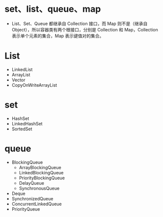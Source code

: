 # set、list、queue、map
* List、Set、Queue 都继承自 Collection 接口，而 Map 则不是（继承自 Object），所以容器类有两个根接口，分别是 Collection 和 Map，Collection 表示单个元素的集合，Map 表示键值对的集合。  
  
# List

* LinkedList
* ArrayList
* Vector
* CopyOnWriteArrayList

# set  

* HashSet
* LinkedHashSet
* SortedSet

# queue

* BlockingQueue
   * ArrayBlockingQueue  
   * LinkedBlockingQueue
   * PriorityBlockingQueue
   * DelayQueue
   * SynchronousQueue
* Deque
* SynchronizedQueue
* ConcurrentLinkedQueue
* PriorityQueue
